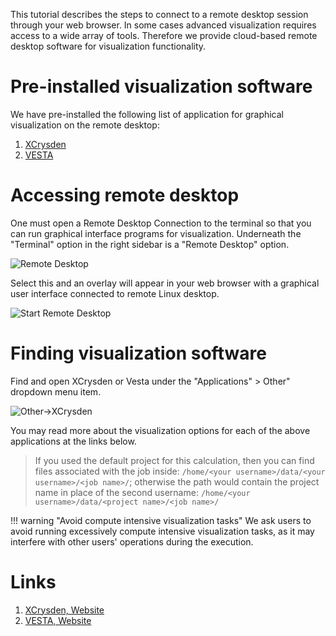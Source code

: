 <!-- TODO by MH - ask TB if not clear -->

This tutorial describes the steps to connect to a remote desktop session through your web browser. In some cases advanced visualization requires access to a wide array of tools.  Therefore we provide cloud-based remote desktop software for visualization functionality.

# Pre-installed visualization software

We have pre-installed the following list of application for graphical visualization on the remote desktop:

1. [XCrysden](#links)
2. [VESTA](#links)

# Accessing remote desktop

One must open a Remote Desktop Connection to the terminal so that you can run graphical interface programs for visualization.  Underneath the "Terminal" option in the right sidebar is a "Remote Desktop" option.

![Remote Desktop](../images/ChooseRemoteDesktop.png "Remote Desktop")

Select this and an overlay will appear in your web browser with a graphical user interface connected to remote Linux desktop.

![Start Remote Desktop](../images/StartRemoteDesktop.png "Start Remote Desktop")

# Finding visualization software

Find and open XCrysden or Vesta under the "Applications" > Other" dropdown menu item.

![Other->XCrysden](../images/RemoteDesktopApps.png "Other->XCrysden")

You may read more about the visualization options for each of the above applications at the links below.

> If you used the default project for this calculation, then you can find files associated with the job inside: `/home/<your username>/data/<your username>/<job name>/`; otherwise the path would contain the project name in place of the second username: `/home/<your username>/data/<project name>/<job name>/`

!!! warning "Avoid compute intensive visualization tasks"
    We ask users to avoid running excessively compute intensive visualization tasks, as it may interfere with other users' operations during the execution.

# Links

1. [XCrysden, Website](http://www.xcrysden.org/)
1. [VESTA, Website](http://jp-minerals.org/vesta/en/)
